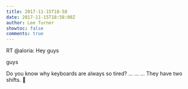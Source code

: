 ```yaml
---
title: 2017-11-15T18-58
date: 2017-11-15T18:58:08Z
author: Lee Turner
showtoc: false
comments: true
---
```


RT @aloria: Hey guys

guys

Do you know why keyboards are always so tired?
...
...
...
They have two shifts. 
😬

